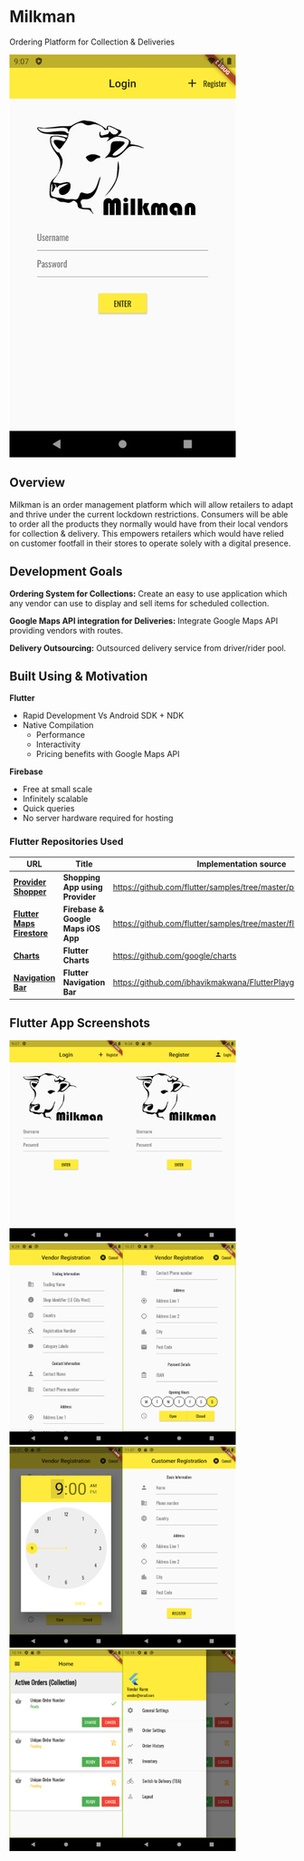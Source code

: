 # Milkman
Ordering Platform for Collection &amp; Deliveries

<img src="https://github.com/n00bm0nkey/Milkman/blob/master/Assets/Screenshots/Milkman_Login_Screen.png" width="400">

## Overview
Milkman is an order management platform which will allow retailers to adapt and thrive under the current lockdown restrictions. Consumers will be able to order all the products they normally would have from their local vendors for collection & delivery. This empowers retailers which would have relied on customer footfall in their stores to operate solely with a digital presence.

## Development Goals
**Ordering System for Collections:** Create an easy to use application which any vendor can use to display and sell items for scheduled collection.<br /> 

**Google Maps API integration for Deliveries:** Integrate Google Maps API providing vendors with routes.<br />

**Delivery Outsourcing:** Outsourced delivery service from driver/rider pool.<br />

## Built Using & Motivation
**Flutter**
* Rapid Development Vs Android SDK + NDK
* Native Compilation 
  * Performance 
  * Interactivity 
  * Pricing benefits with Google Maps API

**Firebase**
* Free at small scale
* Infinitely scalable
* Quick queries
* No server hardware required for hosting 

### Flutter Repositories Used
| URL | Title | Implementation source |
| --- | ----- | --------------------- |
|[**Provider Shopper**](https://flutter.github.io/samples/provider_shopper.html) | **Shopping App using Provider** | https://github.com/flutter/samples/tree/master/provider_shopper |
|[**Flutter Maps Firestore**](https://flutter.github.io/samples/flutter_maps_firestore.html) | **Firebase & Google Maps iOS App** | https://github.com/flutter/samples/tree/master/flutter_maps_firestore |
|[**Charts**](https://flutter.github.io/samples/charts.html) | **Flutter Charts** | https://github.com/google/charts |
|[**Navigation Bar**](https://github.com/ibhavikmakwana/FlutterPlayground/blob/master/preview/nav_drawer_left.png) | **Flutter Navigation Bar** | https://github.com/ibhavikmakwana/FlutterPlayground |

## Flutter App Screenshots
<img src="https://github.com/n00bm0nkey/Milkman/blob/master/Assets/Screenshots/Milkman_Login_Screen.png" width="200"><img src="https://github.com/n00bm0nkey/Milkman/blob/master/Assets/Screenshots/Register_Screen.png" width="200">
<img src="https://github.com/n00bm0nkey/Milkman/blob/master/Assets/Screenshots/Registration_Vendor_Screen.png" width="200"><img src="https://github.com/n00bm0nkey/Milkman/blob/master/Assets/Screenshots/Registration_Vendor2.png" width="200"><img src="https://github.com/n00bm0nkey/Milkman/blob/master/Assets/Screenshots/Registration_Vendor_Schedule.png" width="200"><img src="https://github.com/n00bm0nkey/Milkman/blob/master/Assets/Screenshots/Registration_Customer_Screen.png" width="200">
<img src="https://github.com/n00bm0nkey/Milkman/blob/master/Assets/Screenshots/Vendor_Home_Screen.png" width="200"><img src="https://github.com/n00bm0nkey/Milkman/blob/master/Assets/Screenshots/Vendor_Home_Screen_Menu.png" width="200">